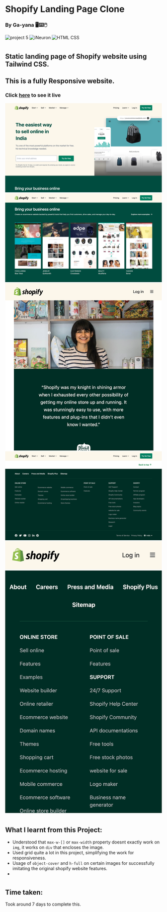 # Shopify Landing Page Clone
### By Ga-yana :desktop_computer::keyboard::computer_mouse:

![project 5](https://img.shields.io/badge/Shopify-Clone-brightgreen) ![iNeuron](https://img.shields.io/badge/iNeuron-FullStack-yellow)
![HTML CSS](https://img.shields.io/badge/Tailwind-CSS-brightgreen)  
#

## Static landing page of Shopify website using **Tailwind** CSS.
## This is a fully Responsive website.
### Click [here](https://shopify-evolved.netlify.app/) to see it live

![Homepage](./images/Screenshot%202022-09-16%20at%2010.54.22%20PM.png)
![Homepage](./images/Screenshot%202022-09-16%20at%2010.54.29%20PM.png)
![Homepage](./images/Screenshot%202022-09-16%20at%2010.58.00%20PM.png)
![Homepage](./images/Screenshot%202022-09-16%20at%2010.54.58%20PM.png)
![Homepage](./images/Screenshot%202022-09-16%20at%2010.56.29%20PM.png)

# 

## What I learnt from this Project:

- Understood that `max-w-[]` or `max-width` property doesnt exactly work on `img`, it works on `div` that encloses the image.
- Used grid quite a lot in this project, simplifying the work for responsiveness.
- Usage of `object-cover` and `h-full` on certain images for successfully imitating the original shopify website features.
-



#
## Time taken:
 Took around 7 days to complete this.
# 
